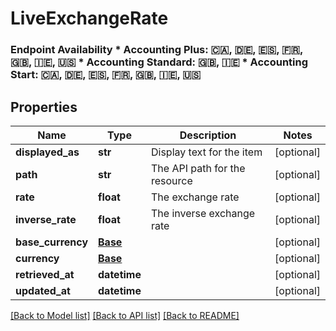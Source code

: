 # LiveExchangeRate

### Endpoint Availability  * Accounting Plus: 🇨🇦, 🇩🇪, 🇪🇸, 🇫🇷, 🇬🇧, 🇮🇪, 🇺🇸 * Accounting Standard: 🇬🇧, 🇮🇪 * Accounting Start: 🇨🇦, 🇩🇪, 🇪🇸, 🇫🇷, 🇬🇧, 🇮🇪, 🇺🇸
## Properties
Name | Type | Description | Notes
------------ | ------------- | ------------- | -------------
**displayed_as** | **str** | Display text for the item | [optional] 
**path** | **str** | The API path for the resource | [optional] 
**rate** | **float** | The exchange rate | [optional] 
**inverse_rate** | **float** | The inverse exchange rate | [optional] 
**base_currency** | [**Base**](Base.md) |  | [optional] 
**currency** | [**Base**](Base.md) |  | [optional] 
**retrieved_at** | **datetime** |  | [optional] 
**updated_at** | **datetime** |  | [optional] 

[[Back to Model list]](../README.md#documentation-for-models) [[Back to API list]](../README.md#documentation-for-api-endpoints) [[Back to README]](../README.md)


